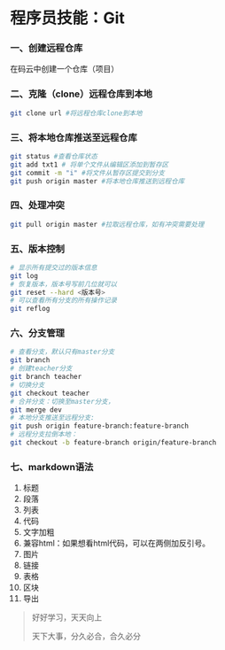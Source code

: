 # 程序员技能：Git

### 一、创建远程仓库

在码云中创建一个仓库（项目）

### 二、克隆（clone）远程仓库到本地

``` bash
git clone url #将远程仓库clone到本地
```

### 三、将本地仓库推送至远程仓库

``` bash
git status #查看仓库状态
git add txt1 # 将单个文件从编辑区添加到暂存区
git commit -m "i" #将文件从暂存区提交到分支
git push origin master #将本地仓库推送到远程仓库
```

### 四、处理冲突

``` bash
git pull origin master #拉取远程仓库，如有冲突需要处理
```

### 五、版本控制

``` bash
# 显示所有提交过的版本信息
git log
# 恢复版本，版本号写前几位就可以
git reset --hard <版本号>
# 可以查看所有分支的所有操作记录
git reflog
```

### 六、分支管理

``` bash
# 查看分支，默认只有master分支
git branch
# 创建teacher分支
git branch teacher
# 切换分支
git checkout teacher
# 合并分支：切换至master分支，
git merge dev
# 本地分支推送至远程分支:
git push origin feature-branch:feature-branch
# 远程分支拉倒本地：
git checkout -b feature-branch origin/feature-branch
```

### 七、markdown语法

1. 标题
2. 段落
3. 列表
4. 代码
5. 文字加粗
6. 兼容html：如果想看html代码，可以在两侧加反引号。
7. 图片
8. 链接
9. 表格
10. 区块
11. 导出

>  好好学习，天天向上
>
> 天下大事，分久必合，合久必分





